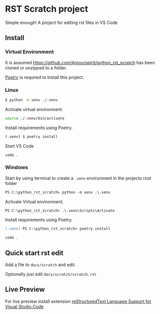 # RST Scratch project

Simple enough! A project for editing rst files in VS Code

## Install

### Virtual Environment

It is assumed <https://github.com/Amourspirit/python_rst_scratch> has been cloned or unzipped to a folder.

[Poetry](https://python-poetry.org/) is required to install this project.

### Linux

```sh
$ python -m venv ./.venv
```
Activate virtual environment.

```sh
source ./.venv/bin/activate
```

Install requirements using Poetry.

```sh
(.venv) $ poetry install
```

Start VS Code

```sh
code .
```

### Windows

Start by using terminal to create a `.venv` environment in the projects root folder

```ps
PS C:\python_rst_scratch> python -m venv .\.venv
```

Activate Virtual environment.

```ps
PS C:\python_rst_scratch> .\.venv\Scripts\Activate
```

Install requirements using Poetry.

```ps
(.venv) PS C:\python_rst_scratch> poetry install
```

```ps
code .
```

## Quick start rst edit

Add a file to `docs/scratch` and edit.

Optionally just edit `docs/scratch/scratch.rst`

## Live Preview

For live preview install extension [reStructuredText Language Support for Visual Studio Code](https://marketplace.visualstudio.com/items?itemName=lextudio.restructuredtext)
